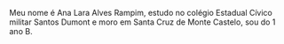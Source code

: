 Meu nome é Ana Lara Alves Rampim, estudo no colégio Estadual Cívico militar Santos Dumont e moro em Santa Cruz de Monte Castelo, sou do 1 ano B.
